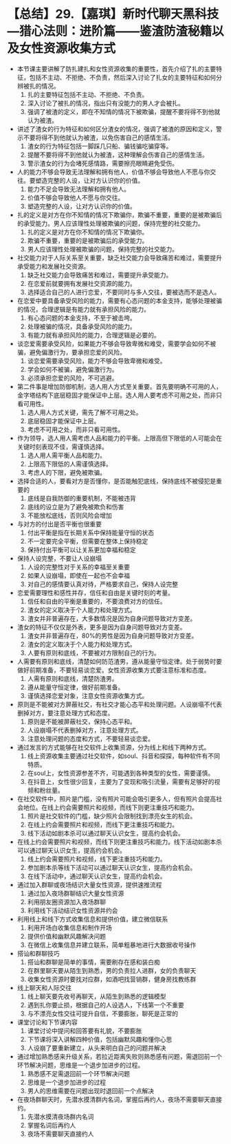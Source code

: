 # 【总结】29.【嘉琪】新时代聊天黑科技—猎心法则：进阶篇——鉴渣防渣秘籍以及女性资源收集方式

-   本节课主要讲解了防扎建扎和女性资源收集的重要性，首先介绍了扎的主要特征，包括不主动、不拒绝、不负责，然后深入讨论了扎女的主要特征和如何分辨被扎的情况。
    1.  扎的主要特征包括不主动、不拒绝、不负责。
    2.  深入讨论了被扎的情况，指出只有没能力的男人才会被扎。
    3.  强调了被渣的定义，即在不知情的情况下被欺骗，提醒不要将得不到他就认为被渣。
-   讲述了渣女的行为特征和如何区分渣女的情况，强调了被渣的原因和定义，警示不要将得不到他就认为被渣，以免伤害自己的感情生活。
    1.  渣女的行为特征包括一脚踩几只船、骗钱骗吃骗穿等。
    2.  提醒不要将得不到他就认为被渣，这种理解会伤害自己的感情生活。
    3.  警示渣女的行为会堵死感情路，需要擦亮眼睛避免受伤。
-   人的能力不够会导致无法理解和拥有他人，价值不够会导致他人不愿与你交往。要塑造完整的人设，让对方认识你的价值。
    1.  能力不足会导致无法理解和拥有他人。
    2.  价值不够会导致他人不愿与你交往。
    3.  塑造完整的人设，让对方认识你的价值。
-   扎的定义是对方在你不知情的情况下欺骗你，欺骗不重要，重要的是被欺骗后的承受能力。男人应该理性处理被欺骗的问题，保持完整的社交能力。
    1.  扎的定义是对方在你不知情的情况下欺骗你。
    2.  欺骗不重要，重要的是被欺骗后的承受能力。
    3.  男人应该理性处理被欺骗的问题，保持完整的社交能力。
-   社交能力对于人际关系至关重要，缺乏社交能力会导致痛苦和难过，需要提升承受能力和发展社交资源。
    1.  缺乏社交能力会导致痛苦和难过，需要提升承受能力。
    2.  在恋爱前就要拥有发展社交资源的能力。
    3.  选择适合自己的人进行恋爱，不要同时与多人交往，要被选而不是选人。
-   在恋爱中要具备承受风险的能力，需要有心态问题的本金支持，能够处理被骗的情况，合理逻辑是有能力就有承担风险的能力。
    1.  有心态问题的本金支持，不至于被击垮。
    2.  处理被骗的情况，具备承受风险的能力。
    3.  有能力就有承担风险的能力，合理逻辑是必要的。
-   谈恋爱需要承受风险，如果能力不够会导致卑微和难受，需要学会如何不被骗，避免偏激行为，要承担恋爱的风险。
    1.  谈恋爱需要承受风险，能力不够会导致卑微和难受。
    2.  学会如何不被骗，避免偏激行为。
    3.  必须承担恋爱的风险，不可逃避。
-   第二件事是增加防御机制，选人用人方式至关重要。首先要明确不可用的人，金字塔结构下底层稳固才能保证中上层。选人用人要考虑不可用之处，而非只看可用性。
    1.  选人用人方式关键，需先了解不可用之处。
    2.  底层稳固才能保证中上层。
    3.  考虑不可用之处，而非只看可用性。
-   作为领导，选人用人需考虑人品和能力的平衡。上限高但下限低的人可能会在关键时刻表现不佳，需谨慎选择。
    1.  选人用人需平衡人品和能力。
    2.  上限高下限低的人需谨慎选择。
    3.  考虑人的下限，避免被欺骗。
-   选择合适的人，要看对方是否懂你，是否能触犯底线，保持底线不被侵犯是重要的
    1.  底线是自我防御的重要机制，不能被违背
    2.  底线的设立是为了避免被欺负和伤害
    3.  不能放松底线，否则风险会增加
-   与对方的付出是否平衡也很重要
    1.  付出平衡是指在长期关系中保持能量守恒的状态
    2.  不一定要完全平衡，但需要在整体上保持稳定
    3.  保持付出平衡可以让关系更加幸福和稳定
-   保持人设完整，不要让人设崩塌
    1.  人设的完整性对于关系的幸福至关重要
    2.  如果人设崩塌，即使在一起也不会幸福
    3.  对自己的感情要认真对待，严格要求自己，保持人设完整
-   恋爱需要理性和感性并存，信任和自由是关键时刻的考量。
    1.  信任和自由的平衡是重要的，不要浪费对方的信任。
    2.  渣女的定义取决于个人能力和处理方式。
    3.  渣女并非普遍存在，大多数情况是因为自身问题导致对方变差。
-   渣女的特征不仅仅是外表，更多是因为自身问题导致对方变差。
    1.  渣女并非普遍存在，80%的男性是因为自身问题导致对方变差。
    2.  渣女的定义取决于个人能力和处理方式。
    3.  人要有原则和底线，不要被对方限制自己的行为。
-   人需要有原则和底线，清楚如何防范渣男，遵从能量守恒定律。处于弱势时要做好前期准备，不要轻易谈恋爱。女性资源收集方式要注意标准和态度。
    1.  人需有原则和底线，清楚防渣男。
    2.  遵从能量守恒定律，做好前期准备。
    3.  谨慎选择恋爱对象，注意女性资源收集方式。
-   原则是不能被对方屏蔽社交，有社交才能心态平和处理问题。人设崩塌不代表删掉对方，要注意处理方式和态度。
    1.  原则是不能被屏蔽社交，保持心态平和。
    2.  人设崩塌不代表删掉对方，注意处理方式。
    3.  注意处理问题的态度和方式，不要轻易谈恋爱。
-   通过发言的方式能够在社交软件上收集资源，分为线上和线下两种方式。
    1.  线上资源收集主要通过社交软件，如soul、抖音和探探，每种软件有不同特质。
    2.  在soul上，女性资源参差不齐，可能遇到各种类型的女性，需要谨慎。
    3.  在抖音上，女性很少回复，主要为了变现和吸引流量，需要有足够好的视频和粉丝量。
-   在社交软件中，照片是门槛，没有照片可能会吸引更多人，但有照片会提高社会地位。在线上约会需要照片和视频，而线下则更注重技巧和能力。
    1.  照片是社交软件的门槛，缺少照片会限制找到漂亮女生的机会。
    2.  在线上约会需要照片和视频，而线下更注重技巧和能力。
    3.  线下活动如剧本杀可以通过聊天认识女生，提高约会机会。
-   在线上约会需要照片和视频，而线下则更注重技巧和能力。线下活动如剧本杀可以通过聊天认识女生，提高约会机会。
    1.  线上约会需要照片和视频，线下更注重技巧和能力。
    2.  参加剧本杀等线下活动可以通过聊天认识女生，提高约会机会。
    3.  在线下活动中，通过聊天认识女生，提高约会机会。
-   通过加入群聊或夜场结识大量女性资源，提供速推流程
    1.  通过加入夜场群聊结识大量女性资源
    2.  利用朋友圈资源加入夜场群聊
    3.  利用线下活动结识女性资源并约会
-   利用线上和线下方式收集信息和提供价值，建立微信联系
    1.  利用开场白收集信息和制作开场
    2.  提供价值和幽默风趣解决问题
    3.  在微信上收集信息并建立联系，简单粗暴地进行大数据收号操作
-   搭讪和群聊技巧
    1.  搭讪和群聊是简单的事情，需要刷存在感和装白痴
    2.  在群里聊天要从陌生到熟悉，男的负责拉人进群，女的负责聊天
    3.  收集女性资源时要找对应群，如酒吧找营销群，健身房找教练群
-   线上聊天和人际交往
    1.  线上聊天要先收号再聊天，从陌生到熟悉的逻辑模型
    2.  遇到扎你要止损，根据自己的人设选人，下线第一个不重要
    3.  与不漂亮女性交往可提升自信，不要膨胀，聊死是正常的
-   课堂讨论和下节课内容
    1.  课堂讨论中提问和回答要有礼貌，不要膨胀
    2.  下节课将深入讲解四种价值，包括幽默风趣和懂你心思
    3.  人设崩了要重新建立，从头来明白自己的问题并解决
-   通过增加熟悉感来升级关系，若拉近距离失败则熟悉感有问题，需退回前一个环节解决问题，思维是一个退步加进步的过程。
    1.  熟悉感不足需退回前一个环节解决问题
    2.  思维是一个退步加进步的过程
    3.  男人的思维需要在问题出现时退回前一个点解决
-   在夜场群聊天时，先潜水摸清群内名词，掌握后再约人，夜场不需要聊天直接约。
    1.  先潜水摸清夜场群内名词
    2.  掌握名词后再约人
    3.  夜场不需要聊天直接约人